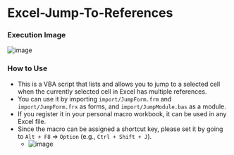 # Excel-Jump-To-References

### Execution Image
![image](https://github.com/user-attachments/assets/ed9fcaaa-10a4-4b80-adb0-b669ef0ec3a2)

### How to Use
- This is a VBA script that lists and allows you to jump to a selected cell when the currently selected cell in Excel has multiple references.
- You can use it by importing `import/JumpForm.frm` and `import/JumpForm.frx` as forms, and `import/JumpModule.bas` as a module.
- If you register it in your personal macro workbook, it can be used in any Excel file.
- Since the macro can be assigned a shortcut key, please set it by going to `Alt + F8` ⇒ `Option` (e.g., `Ctrl + Shift + J`).
  - ![image](https://github.com/user-attachments/assets/df0c2b9d-88ae-4f71-a490-3665d3df5e4a)

